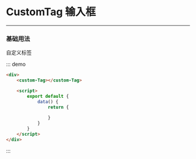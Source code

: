 <style lang="scss" scoped>
  .demo-block {
    div {
      &:last-child {
        margin-bottom: 0;
      }
    }
    .custom-tag-container {
        /* display: inline-block;
        margin: 0 10px 20px 0; */
    }
  }
</style>

# CustomTag 输入框

---

### 基础用法

<div class="demo-block">
    <div>
        <custom-Tag>自定义标签</custom-Tag>
    </div>
</div>

::: demo

```html
<div>
    <custom-Tag></custom-Tag>

    <script>
        export default {
            data() {
                return {
                    
                }
            }
        }
    </script>
</div>

```
:::

<script>
    export default {
        data() {
            return {
                
            };
        }   
    }
</script>